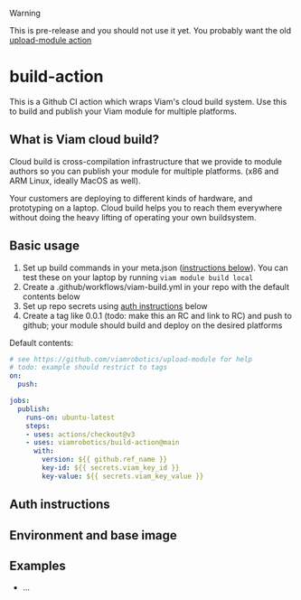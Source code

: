 > [!WARNING]
> This is pre-release and you should not use it yet. You probably want the old [upload-module action](https://github.com/viamrobotics/upload-module)

# build-action

This is a Github CI action which wraps Viam's cloud build system. Use this to build and publish your Viam module for multiple platforms.

## What is Viam cloud build?

Cloud build is cross-compilation infrastructure that we provide to module authors so you can publish your module for multiple platforms. (x86 and ARM Linux, ideally MacOS as well).

Your customers are deploying to different kinds of hardware, and prototyping on a laptop. Cloud build helps you to reach them everywhere without doing the heavy lifting of operating your own buildsystem.

## Basic usage

1. Set up build commands in your meta.json ([instructions below](#build-commands)). You can test these on your laptop by running `viam module build local`
1. Create a .github/workflows/viam-build.yml in your repo with the default contents below
1. Set up repo secrets using [auth instructions](#auth-instructions) below
1. Create a tag like 0.0.1 (todo: make this an RC and link to RC) and push to github; your module should build and deploy on the desired platforms

Default contents:

```yml
# see https://github.com/viamrobotics/upload-module for help
# todo: example should restrict to tags
on:
  push:

jobs:
  publish:
    runs-on: ubuntu-latest
    steps:
    - uses: actions/checkout@v3
    - uses: viamrobotics/build-action@main
      with:
        version: ${{ github.ref_name }}
        key-id: ${{ secrets.viam_key_id }}
        key-value: ${{ secrets.viam_key_value }}
```

## Auth instructions

## Environment and base image

## Examples

- ...
